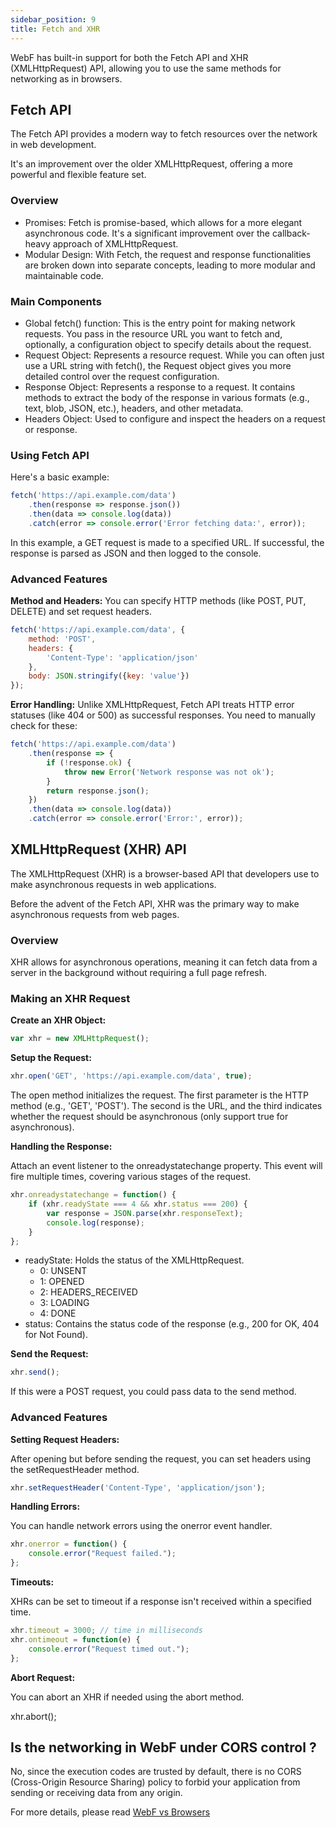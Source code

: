 ```yaml
---
sidebar_position: 9
title: Fetch and XHR
---
```


WebF has built-in support for both the Fetch API and XHR (XMLHttpRequest) API, allowing you to use the same methods for
networking as in browsers.

## Fetch API

The Fetch API provides a modern way to fetch resources over the network in web development.

It's an improvement over the older XMLHttpRequest, offering a more powerful and flexible feature set.

### Overview

+ Promises: Fetch is promise-based, which allows for a more elegant asynchronous code. It's a significant improvement
  over the callback-heavy approach of XMLHttpRequest.
+ Modular Design: With Fetch, the request and response functionalities are broken down into separate concepts, leading
  to more modular and maintainable code.

### Main Components

+ Global fetch() function: This is the entry point for making network requests. You pass in the resource URL you want to
  fetch and, optionally, a configuration object to specify details about the request.
+ Request Object: Represents a resource request. While you can often just use a URL string with fetch(), the Request
  object gives you more detailed control over the request configuration.
+ Response Object: Represents a response to a request. It contains methods to extract the body of the response in
  various formats (e.g., text, blob, JSON, etc.), headers, and other metadata.
+ Headers Object: Used to configure and inspect the headers on a request or response.

### Using Fetch API

Here's a basic example:

```javascript
fetch('https://api.example.com/data')
    .then(response => response.json())
    .then(data => console.log(data))
    .catch(error => console.error('Error fetching data:', error));
```

In this example, a GET request is made to a specified URL. If successful, the response is parsed as JSON and then logged
to the console.

### Advanced Features

**Method and Headers:** You can specify HTTP methods (like POST, PUT, DELETE) and set request headers.

```javascript
fetch('https://api.example.com/data', {
    method: 'POST',
    headers: {
        'Content-Type': 'application/json'
    },
    body: JSON.stringify({key: 'value'})
});
```

**Error Handling:** Unlike XMLHttpRequest, Fetch API treats HTTP error statuses (like 404 or 500) as successful
responses. You need to manually check for these:

```javascript
fetch('https://api.example.com/data')
    .then(response => {
        if (!response.ok) {
            throw new Error('Network response was not ok');
        }
        return response.json();
    })
    .then(data => console.log(data))
    .catch(error => console.error('Error:', error));
```

## XMLHttpRequest (XHR) API

The XMLHttpRequest (XHR) is a browser-based API that developers use to make asynchronous requests in web applications.

Before the advent of the Fetch API, XHR was the primary way to make asynchronous requests from web pages.

### Overview

XHR allows for asynchronous operations, meaning it can fetch data from a server in the background without requiring a
full page refresh.

### Making an XHR Request

**Create an XHR Object:**

```javascript
var xhr = new XMLHttpRequest();
```

**Setup the Request:**

```javascript
xhr.open('GET', 'https://api.example.com/data', true);
```

The open method initializes the request. The first parameter is the HTTP method (e.g., 'GET', 'POST'). The second is the
URL, and the third indicates whether the request should be asynchronous (only support true for asynchronous).

**Handling the Response:**

Attach an event listener to the onreadystatechange property. This event will fire multiple times, covering various stages of the request.

```javascript
xhr.onreadystatechange = function() {
    if (xhr.readyState === 4 && xhr.status === 200) {
        var response = JSON.parse(xhr.responseText);
        console.log(response);
    }
};
```

+ readyState: Holds the status of the XMLHttpRequest.
  + 0: UNSENT
  + 1: OPENED
  + 2: HEADERS_RECEIVED
  + 3: LOADING
  + 4: DONE
+ status: Contains the status code of the response (e.g., 200 for OK, 404 for Not Found).

**Send the Request:**

```javascript
xhr.send();
```

If this were a POST request, you could pass data to the send method.

### Advanced Features

**Setting Request Headers:**

After opening but before sending the request, you can set headers using the setRequestHeader method.

```javascript
xhr.setRequestHeader('Content-Type', 'application/json');
```

**Handling Errors:**

You can handle network errors using the onerror event handler.

```javascript
xhr.onerror = function() {
    console.error("Request failed.");
};
```

**Timeouts:**

XHRs can be set to timeout if a response isn't received within a specified time.

```javascript
xhr.timeout = 3000; // time in milliseconds
xhr.ontimeout = function(e) {
    console.error("Request timed out.");
};
```

**Abort Request:**

You can abort an XHR if needed using the abort method.

xhr.abort();

## Is the networking in WebF under CORS control ?

No, since the execution codes are trusted by default, there is no CORS (Cross-Origin Resource Sharing) policy to forbid
your application from sending or receiving data from any origin.

For more details, please read [WebF vs Browsers](/)